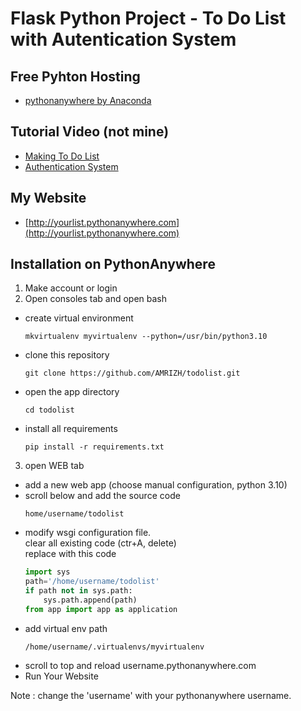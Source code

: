 # Flask Python Project - To Do List with Autentication System

## Free Pyhton Hosting

- [pythonanywhere by Anaconda](https://www.pythonanywhere.com)

## Tutorial Video (not mine)

- [Making To Do List](https://www.youtube.com/watch?v=45P3xQPaYxc)
- [Authentication System](https://www.youtube.com/watch?v=Fr2MxT9M0V4)

## My Website

- [http://yourlist.pythonanywhere.com](http://yourlist.pythonanywhere.com)

## Installation on PythonAnywhere
1. Make account or login
2. Open consoles tab and open bash
- create virtual environment
  ```cli
  mkvirtualenv myvirtualenv --python=/usr/bin/python3.10
  ```
- clone this repository
  ```cli
  git clone https://github.com/AMRIZH/todolist.git
  ```
- open the app directory
  ```cli
  cd todolist
  ```
- install all requirements
  ```cli
  pip install -r requirements.txt
  ```
3. open WEB tab
- add a new web app (choose manual configuration, python 3.10)
- scroll below and add the source code 
  ```path
  home/username/todolist
  ```
- modify wsgi configuration file.<br>
  clear all existing code (ctr+A, delete)<br>
  replace with this code
  ```python
  import sys
  path='/home/username/todolist'
  if path not in sys.path:
      sys.path.append(path)
  from app import app as application
  ```
- add virtual env path
  ```path
  /home/username/.virtualenvs/myvirtualenv
  ```
- scroll to top and reload username.pythonanywhere.com
- Run Your Website

Note : change the 'username' with your pythonanywhere username.
